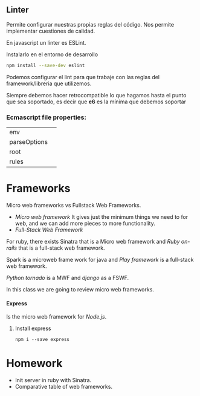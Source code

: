 ## Linter
Permite configurar nuestras propias reglas del código. Nos permite implementar cuestiones de calidad.

En javascript un linter es ESLint.

Instalarlo en el entorno de desarrollo
```sh
npm install --save-dev eslint
```

Podemos configurar el lint para que trabaje con las reglas del framework/libreria que utilizemos.

Siempre debemos hacer retrocompatible lo que hagamos hasta el punto que sea soportado, es decir que **e6** es la mínima que debemos soportar

### Ecmascript file properties:
| | |
|-|-|
| env | |
| parseOptions | |
| root | |
| rules | |

# Frameworks
Micro web frameworks vs Fullstack Web Frameworks.

- *Micro web framework* It gives just the minimum things we need to for web, and we can add more pieces to more functionality.
- *Full-Stack Web Framework*

For ruby, there exists Sinatra that is a Micro web framework and *Ruby on-rails* that is a full-stack web framework.

Spark is a microweb frame work for java and *Play framework* is a full-stack web framework.

*Python tornado* is a MWF and *django* as a FSWF.

In this class we are going to review micro web frameworks.

#### Express
Is the micro web framework for *Node.js*.
1. Install express
    ```
    npm i --save express
    ```


# Homework
- Init server in ruby with Sinatra.
- Comparative table of web frameworks.

